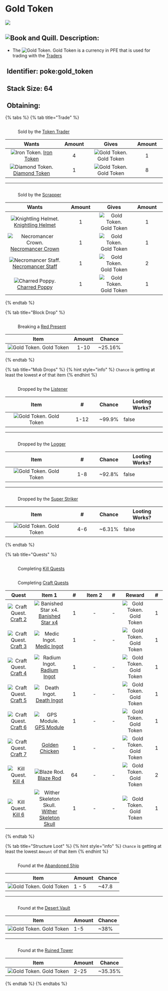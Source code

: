 # Gold Token

![](https://github.com/ItsMePok/PFE/blob/wikiAssets/wikiMain/gold_token.png?raw=true)

## <img src="https://minecraft.wiki/images/Book_and_Quill_JE2_BE2.png?2128f" alt="Book and Quill." data-size="line"> Description: <a href="#description" id="description"></a>

* The <img src="https://github.com/ItsMePok/PFE/blob/wikiAssets/wikiMain/gold_token.png?raw=true" alt="Gold Token." data-size="line"> Gold Token is a currency in PFE that is used for trading with the [Traders](../../../mobs/traders/)

## <img src="https://minecraft.wiki/images/Name_Tag_JE2_BE2.png?cbdc1" alt="" data-size="line"> Identifier: **poke:gold\_token** <a href="#identifier" id="identifier"></a>

## <img src="https://minecraft.wiki/images/Light_Gray_Bundle_JE1_BE1.png?b552e" alt="" data-size="line"> Stack Size: 64 <a href="#stack-size" id="stack-size"></a>

## <img src="https://minecraft.wiki/images/thumb/Crafting_Table_JE4_BE3.png/150px-Crafting_Table_JE4_BE3.png?5767f" alt="" data-size="line"> Obtaining: <a href="#obtaining" id="obtaining"></a>

{% tabs %}
{% tab title="Trade" %}
<figure><img src="https://github.com/ItsMePok/PFE/blob/wikiAssets/entity_icon/TokenTrader.png?raw=true" alt=""><figcaption><p>Sold by the <a href="../../../mobs/traders/token-trader.md">Token Trader</a></p></figcaption></figure>

<table data-full-width="false"><thead><tr><th align="center">Wants</th><th width="88" align="center">Amount</th><th align="center">Gives</th><th width="85" align="center">Amount</th></tr></thead><tbody><tr><td align="center"><img src="https://github.com/ItsMePok/PFE/blob/wikiAssets/wikiMain/iron_token.png?raw=true" alt="Iron Token." data-size="line"> <a href="iron-token.md">Iron Token</a></td><td align="center">4</td><td align="center"><img src="https://github.com/ItsMePok/PFE/blob/wikiAssets/wikiMain/gold_token.png?raw=true" alt="Gold Token." data-size="line"> Gold Token</td><td align="center">1</td></tr><tr><td align="center"><img src="https://github.com/ItsMePok/PFE/blob/wikiAssets/wikiMain/diamond_token.png?raw=true" alt="Diamond Token." data-size="line"> <a href="diamond-token.md">Diamond Token</a></td><td align="center">1</td><td align="center"><img src="https://github.com/ItsMePok/PFE/blob/wikiAssets/wikiMain/gold_token.png?raw=true" alt="Gold Token." data-size="line"> Gold Token</td><td align="center">8</td></tr></tbody></table>

***

<figure><img src="https://github.com/ItsMePok/PFE/blob/wikiAssets/entity_icon/scrapper.png?raw=true" alt=""><figcaption><p>Sold by the <a href="../../../mobs/traders/scrapper.md">Scrapper</a></p></figcaption></figure>

<table data-full-width="false"><thead><tr><th align="center">Wants</th><th width="88" align="center">Amount</th><th align="center">Gives</th><th width="85" align="center">Amount</th></tr></thead><tbody><tr><td align="center"><img src="https://github.com/ItsMePok/PFE/blob/wikiAssets/wikiMain/knightling_helmet.png?raw=true" alt="Knightling Helmet." data-size="line"> <a href="../../../armor/knightling-helmet.md">Knightling Helmet</a></td><td align="center">1</td><td align="center"><img src="https://github.com/ItsMePok/PFE/blob/wikiAssets/wikiMain/gold_token.png?raw=true" alt="Gold Token." data-size="line"> Gold Token</td><td align="center">1</td></tr><tr><td align="center"><img src="https://github.com/ItsMePok/PFE/blob/wikiAssets/wikiMain/necromancer_crown.png?raw=true" alt="Necromancer Crown." data-size="line"> <a href="../../../armor/cosmetics/offhand-cosmetics/necromancer-crown.md">Necromancer Crown</a></td><td align="center">1</td><td align="center"><img src="https://github.com/ItsMePok/PFE/blob/wikiAssets/wikiMain/gold_token.png?raw=true" alt="Gold Token." data-size="line"> Gold Token</td><td align="center">1</td></tr><tr><td align="center"><img src="https://github.com/ItsMePok/PFE/blob/wikiAssets/wikiMain/necromancer_staff.png?raw=true" alt="Necromancer Staff." data-size="line"> <a href="../../../tools/staffs/necromancer-staff.md">Necromancer Staff</a></td><td align="center">1</td><td align="center"><img src="https://github.com/ItsMePok/PFE/blob/wikiAssets/wikiMain/gold_token.png?raw=true" alt="Gold Token." data-size="line"> Gold Token</td><td align="center">2</td></tr><tr><td align="center"><img src="https://github.com/ItsMePok/PFE/blob/wikiAssets/wikiMain/charred_poppy.png?raw=true" alt="Charred Poppy." data-size="line"> <a href="../../../blocks/misc/charred-poppy.md">Charred Poppy</a></td><td align="center">1</td><td align="center"><img src="https://github.com/ItsMePok/PFE/blob/wikiAssets/wikiMain/gold_token.png?raw=true" alt="Gold Token." data-size="line"> Gold Token</td><td align="center">1</td></tr></tbody></table>
{% endtab %}

{% tab title="Block Drop" %}
<figure><img src="https://github.com/ItsMePok/PFE/blob/wikiAssets/blockRenders/RedPresent.png?raw=true" alt=""><figcaption><p>Breaking a <a href="../../../blocks/misc/red-present.md">Red Present</a> </p></figcaption></figure>

|                                                                    Item                                                                   | Amount |  Chance  |
| :---------------------------------------------------------------------------------------------------------------------------------------: | :----: | :------: |
| <img src="https://github.com/ItsMePok/PFE/blob/wikiAssets/wikiMain/gold_token.png?raw=true" alt="Gold Token." data-size="line"> Gold Token |  1-10  | \~25.16% |
{% endtab %}

{% tab title="Mob Drops" %}
{% hint style="info" %}
`Chance` is getting at least the lowest `#` of that item
{% endhint %}

<figure><img src="https://github.com/ItsMePok/PFE/blob/wikiAssets/entity_icon/ListenerIcon.png?raw=true" alt=""><figcaption><p>Dropped by the <a href="../../../mobs/bosses/the-listener.md">Listener</a></p></figcaption></figure>

<table><thead><tr><th align="center">Item</th><th width="78" align="center">#</th><th align="center">Chance</th><th data-type="checkbox">Looting Works?</th></tr></thead><tbody><tr><td align="center"><img src="https://github.com/ItsMePok/PFE/blob/wikiAssets/wikiMain/gold_token.png?raw=true" alt="Gold Token." data-size="line"> Gold Token</td><td align="center">1-12</td><td align="center">~99.9%</td><td>false</td></tr></tbody></table>

***

<figure><img src="https://github.com/ItsMePok/PFE/blob/wikiAssets/entity_icon/logger.png?raw=true" alt=""><figcaption><p>Dropped by the <a href="../../../mobs/bosses/the-logger.md">Logger</a></p></figcaption></figure>

<table><thead><tr><th align="center">Item</th><th width="78" align="center">#</th><th align="center">Chance</th><th data-type="checkbox">Looting Works?</th></tr></thead><tbody><tr><td align="center"><img src="https://github.com/ItsMePok/PFE/blob/wikiAssets/wikiMain/gold_token.png?raw=true" alt="Gold Token." data-size="line"> Gold Token</td><td align="center">1-8</td><td align="center">~92.8%</td><td>false</td></tr></tbody></table>

***

<figure><img src="https://github.com/ItsMePok/PFE/blob/wikiAssets/entity_icon/striker.png?raw=true" alt=""><figcaption><p>Dropped by the <a href="../../../mobs/bosses/super-striker.md">Super Striker</a></p></figcaption></figure>

<table><thead><tr><th align="center">Item</th><th width="78" align="center">#</th><th align="center">Chance</th><th data-type="checkbox">Looting Works?</th></tr></thead><tbody><tr><td align="center"><img src="https://github.com/ItsMePok/PFE/blob/wikiAssets/wikiMain/gold_token.png?raw=true" alt="Gold Token." data-size="line"> Gold Token</td><td align="center">4-6</td><td align="center">~6.31%</td><td>false</td></tr></tbody></table>
{% endtab %}

{% tab title="Quests" %}
<div><figure><img src="https://github.com/ItsMePok/PFE/blob/wikiAssets/wikiMain/uo_kill_quest.png?raw=true" alt=""><figcaption><p>Completing <a href="../../quests/kill-quests.md">Kill Quests</a></p></figcaption></figure> <figure><img src="https://github.com/ItsMePok/PFE/blob/wikiAssets/wikiMain/uo_craft_quest.png?raw=true" alt=""><figcaption><p>Completing <a href="../../quests/craft-quests.md">Craft Quests</a></p></figcaption></figure></div>

<table><thead><tr><th width="114" align="center">Quest</th><th width="155" align="center">Item 1</th><th width="53" align="center">#</th><th width="137" align="center">Item 2</th><th width="54" align="center">#</th><th width="133" align="center">Reward</th><th width="53" align="center">#</th></tr></thead><tbody><tr><td align="center"><img src="https://github.com/ItsMePok/PFE/blob/wikiAssets/wikiMain/craft_quest.png?raw=true" alt="Craft Quest." data-size="line"> <a href="../../quests/craft-quests.md">Craft 2</a></td><td align="center"><img src="https://github.com/ItsMePok/PFE/blob/wikiAssets/wikiMain/banished_star_x4.png?raw=true" alt="Banished Star x4." data-size="line"> <a href="../../banished-stars/banished-star-x4.md">Banished Star x4</a></td><td align="center">1</td><td align="center">-</td><td align="center">-</td><td align="center"><img src="https://github.com/ItsMePok/PFE/blob/wikiAssets/wikiMain/gold_token.png?raw=true" alt="Gold Token." data-size="line"> Gold Token</td><td align="center">1</td></tr><tr><td align="center"><img src="https://github.com/ItsMePok/PFE/blob/wikiAssets/wikiMain/craft_quest.png?raw=true" alt="Craft Quest." data-size="line"> <a href="../../quests/craft-quests.md">Craft 3</a></td><td align="center"><img src="https://github.com/ItsMePok/PFE/blob/wikiAssets/wikiMain/medic_ingot.png?raw=true" alt="Medic Ingot." data-size="line"> <a href="../../ingots/medic-ingot.md">Medic Ingot</a></td><td align="center">1</td><td align="center">-</td><td align="center">-</td><td align="center"><img src="https://github.com/ItsMePok/PFE/blob/wikiAssets/wikiMain/gold_token.png?raw=true" alt="Gold Token." data-size="line"> Gold Token</td><td align="center">1</td></tr><tr><td align="center"><img src="https://github.com/ItsMePok/PFE/blob/wikiAssets/wikiMain/craft_quest.png?raw=true" alt="Craft Quest." data-size="line"> <a href="../../quests/craft-quests.md">Craft 4</a></td><td align="center"><img src="https://github.com/ItsMePok/PFE/blob/wikiAssets/wikiMain/radium_ingot.png?raw=true" alt="Radium Ingot." data-size="line"> <a href="../../ingots/radium-ingot.md">Radium Ingot</a></td><td align="center">1</td><td align="center">-</td><td align="center">-</td><td align="center"><img src="https://github.com/ItsMePok/PFE/blob/wikiAssets/wikiMain/gold_token.png?raw=true" alt="Gold Token." data-size="line"> Gold Token</td><td align="center">1</td></tr><tr><td align="center"><img src="https://github.com/ItsMePok/PFE/blob/wikiAssets/wikiMain/craft_quest.png?raw=true" alt="Craft Quest." data-size="line"> <a href="../../quests/craft-quests.md">Craft 5</a></td><td align="center"><img src="https://github.com/ItsMePok/PFE/blob/wikiAssets/wikiMain/death_ingot.png?raw=true" alt="Death Ingot." data-size="line"> <a href="../../ingots/death-ingot.md">Death Ingot</a></td><td align="center">1</td><td align="center">-</td><td align="center">-</td><td align="center"><img src="https://github.com/ItsMePok/PFE/blob/wikiAssets/wikiMain/gold_token.png?raw=true" alt="Gold Token." data-size="line"> Gold Token</td><td align="center">1</td></tr><tr><td align="center"><img src="https://github.com/ItsMePok/PFE/blob/wikiAssets/wikiMain/craft_quest.png?raw=true" alt="Craft Quest." data-size="line"> <a href="../../quests/craft-quests.md">Craft 6</a></td><td align="center"><img src="https://github.com/ItsMePok/PFE/blob/wikiAssets/wikiMain/gps_module.png?raw=true" alt="GPS Module." data-size="line"> <a href="../../crafting-components/gps-module.md">GPS Module</a></td><td align="center">1</td><td align="center">-</td><td align="center">-</td><td align="center"><img src="https://github.com/ItsMePok/PFE/blob/wikiAssets/wikiMain/gold_token.png?raw=true" alt="Gold Token." data-size="line"> Gold Token</td><td align="center">1</td></tr><tr><td align="center"><img src="https://github.com/ItsMePok/PFE/blob/wikiAssets/wikiMain/craft_quest.png?raw=true" alt="Craft Quest." data-size="line"> <a href="../../quests/craft-quests.md">Craft 7</a></td><td align="center"><img src="https://github.com/ItsMePok/PFE/blob/wikiAssets/wikiMain/golden_chicken.png?raw=true" alt="" data-size="line"> <a href="../../foods/golden-chicken.md">Golden Chicken</a></td><td align="center">1</td><td align="center">-</td><td align="center">-</td><td align="center"><img src="https://github.com/ItsMePok/PFE/blob/wikiAssets/wikiMain/gold_token.png?raw=true" alt="Gold Token." data-size="line"> Gold Token</td><td align="center">1</td></tr><tr><td align="center"><img src="https://github.com/ItsMePok/PFE/blob/wikiAssets/wikiMain/kill_quest.png?raw=true" alt="Kill Quest." data-size="line"> <a href="../../quests/kill-quests.md">Kill 4</a></td><td align="center"><img src="https://minecraft.wiki/images/Blaze_Rod_JE1_BE1.png?ae16e" alt="Blaze Rod." data-size="line"> <a href="https://minecraft.wiki/w/Blaze_Rod">Blaze Rod</a></td><td align="center">64</td><td align="center">-</td><td align="center">-</td><td align="center"><img src="https://github.com/ItsMePok/PFE/blob/wikiAssets/wikiMain/gold_token.png?raw=true" alt="Gold Token." data-size="line"> Gold Token</td><td align="center">2</td></tr><tr><td align="center"><img src="https://github.com/ItsMePok/PFE/blob/wikiAssets/wikiMain/kill_quest.png?raw=true" alt="Kill Quest." data-size="line"> <a href="../../quests/kill-quests.md">Kill 6</a></td><td align="center"><img src="https://minecraft.wiki/images/Wither_Skeleton_Skull_(S)_JE2.png?0a739" alt="Wither Skeleton Skull." data-size="line"> <a href="https://minecraft.wiki/w/Wither_Skeleton_Skull">Wither Skeleton Skull</a></td><td align="center">1</td><td align="center">-</td><td align="center">-</td><td align="center"><img src="https://github.com/ItsMePok/PFE/blob/wikiAssets/wikiMain/gold_token.png?raw=true" alt="Gold Token." data-size="line"> Gold Token</td><td align="center">1</td></tr></tbody></table>
{% endtab %}

{% tab title="Structure Loot" %}
{% hint style="info" %}
`Chance` is getting at least the lowest `Amount` of that item
{% endhint %}

<figure><img src="https://github.com/ItsMePok/PFE/blob/wikiAssets/structures-pixel/AbandonedShip.png?raw=true" alt=""><figcaption><p>Found at the <a href="../../../sturctures/abandoned-ship.md">Abandoned Ship</a></p></figcaption></figure>

| Item                                                                                                                                      | Amount | Chance |
| ----------------------------------------------------------------------------------------------------------------------------------------- | ------ | ------ |
| <img src="https://github.com/ItsMePok/PFE/blob/wikiAssets/wikiMain/gold_token.png?raw=true" alt="Gold Token." data-size="line"> Gold Token | 1 - 5  | \~47.8 |

***

<figure><img src="https://github.com/ItsMePok/PFE/blob/wikiAssets/structures-pixel/DesertVault.png?raw=true" alt=""><figcaption><p>Found at the <a href="../../../sturctures/desert-vault.md">Desert Vault</a></p></figcaption></figure>

| Item                                                                                                                                      | Amount | Chance |
| ----------------------------------------------------------------------------------------------------------------------------------------- | ------ | ------ |
| <img src="https://github.com/ItsMePok/PFE/blob/wikiAssets/wikiMain/gold_token.png?raw=true" alt="Gold Token." data-size="line"> Gold Token | 1-5    | \~38%  |

***

<figure><img src="https://github.com/ItsMePok/PFE/blob/wikiAssets/structures-pixel/RuinedTower.png?raw=true" alt=""><figcaption><p>Found at the <a href="../../../sturctures/ruined-tower.md">Ruined Tower</a></p></figcaption></figure>

| Item                                                                                                                                      | Amount | Chance   |
| ----------------------------------------------------------------------------------------------------------------------------------------- | ------ | -------- |
| <img src="https://github.com/ItsMePok/PFE/blob/wikiAssets/wikiMain/gold_token.png?raw=true" alt="Gold Token." data-size="line"> Gold Token | 2-25   | \~35.35% |
{% endtab %}
{% endtabs %}
